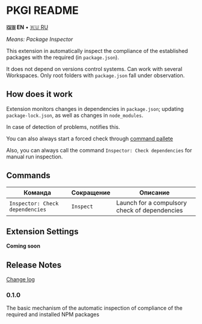 # PKGI README

**🇬🇧 EN** • [🇷🇺 RU](./README.RU.md)

*Means: Package Inspector*

This extension in automatically inspect the compliance of the established packages with the required (in `package.json`).

It does not depend on versions control systems. Can work with several Workspaces. Only root folders with `package.json` fall under observation.

## How does it work

Extension monitors changes in dependencies in `package.json`; updating `package-lock.json`, as well as changes in `node_modules`.

In case of detection of problems, notifies this.

You can also always start a forced check through [command pallete](#Commands)

Also, you can always call the command `Inspector: Check dependencies` for manual run inspection.

## Commands

| Команда | Сокращение | Описание |
|---------|------------|----------|
| `Inspector: Check dependencies` | `Inspect` | Launch for a compulsory check of dependencies |

## Extension Settings

**Coming soon**

## Release Notes

[Change log](./CHANGELOG.md)

### 0.1.0

The basic mechanism of the automatic inspection of compliance of the required and installed NPM packages
